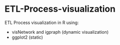 # ETL-Process-visualization
ETL Process visualization in R using: 
- visNetwork and igpraph (dynamic visualization)
- ggplot2 (static)
